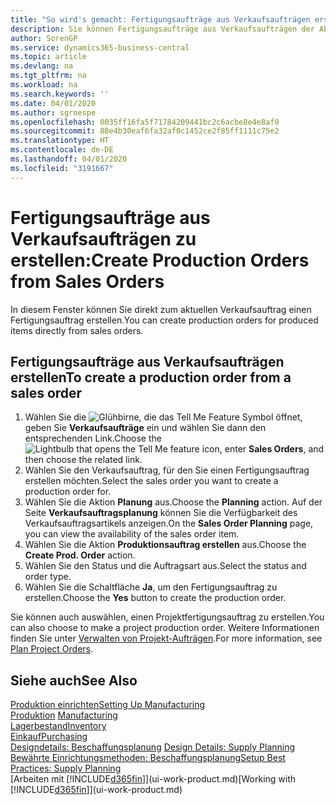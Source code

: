 ```yaml
---
title: "So wird's gemacht: Fertigungsaufträge aus Verkaufsaufträgen erstellen | Microsoft Docs"
description: Sie können Fertigungsaufträge aus Verkaufsaufträgen der Abteilung Vertrieb und Marketing erstellen.
author: SorenGP
ms.service: dynamics365-business-central
ms.topic: article
ms.devlang: na
ms.tgt_pltfrm: na
ms.workload: na
ms.search.keywords: ''
ms.date: 04/01/2020
ms.author: sgroespe
ms.openlocfilehash: 0035ff16fa5f71784209441bc2c6acbe8e4e8af0
ms.sourcegitcommit: 88e4b30eaf6fa32af0c1452ce2f85ff1111c75e2
ms.translationtype: HT
ms.contentlocale: de-DE
ms.lasthandoff: 04/01/2020
ms.locfileid: "3191667"
---
```

# <a name="create-production-orders-from-sales-orders"></a><span data-ttu-id="ea434-103">Fertigungsaufträge aus Verkaufsaufträgen zu erstellen:</span><span class="sxs-lookup"><span data-stu-id="ea434-103">Create Production Orders from Sales Orders</span></span>
<span data-ttu-id="ea434-104">In diesem Fenster können Sie direkt zum aktuellen Verkaufsauftrag einen Fertigungsauftrag erstellen.</span><span class="sxs-lookup"><span data-stu-id="ea434-104">You can create production orders for produced items directly from sales orders.</span></span>  

## <a name="to-create-a-production-order-from-a-sales-order"></a><span data-ttu-id="ea434-105">Fertigungsaufträge aus Verkaufsaufträgen erstellen</span><span class="sxs-lookup"><span data-stu-id="ea434-105">To create a production order from a sales order</span></span>  

1.  <span data-ttu-id="ea434-106">Wählen Sie die ![Glühbirne, die das Tell Me Feature](media/ui-search/search_small.png "Was möchten Sie tun?") Symbol öffnet, geben Sie **Verkaufsaufträge** ein und wählen Sie dann den entsprechenden Link.</span><span class="sxs-lookup"><span data-stu-id="ea434-106">Choose the ![Lightbulb that opens the Tell Me feature](media/ui-search/search_small.png "Tell me what you want to do") icon, enter **Sales Orders**, and then choose the related link.</span></span>  
2.  <span data-ttu-id="ea434-107">Wählen Sie den Verkaufsauftrag, für den Sie einen Fertigungsauftrag erstellen möchten.</span><span class="sxs-lookup"><span data-stu-id="ea434-107">Select the sales order you want to create a production order for.</span></span>  
3.  <span data-ttu-id="ea434-108">Wählen Sie die Aktion **Planung** aus.</span><span class="sxs-lookup"><span data-stu-id="ea434-108">Choose the **Planning** action.</span></span> <span data-ttu-id="ea434-109">Auf der Seite **Verkaufsauftragsplanung** können Sie die Verfügbarkeit des Verkaufsauftragsartikels anzeigen.</span><span class="sxs-lookup"><span data-stu-id="ea434-109">On the **Sales Order Planning** page, you can view the availability of the sales order item.</span></span>  
4.  <span data-ttu-id="ea434-110">Wählen Sie die Aktion **Produktionsauftrag erstellen** aus.</span><span class="sxs-lookup"><span data-stu-id="ea434-110">Choose the **Create Prod. Order** action.</span></span>  
5.  <span data-ttu-id="ea434-111">Wählen Sie den Status und die Auftragsart aus.</span><span class="sxs-lookup"><span data-stu-id="ea434-111">Select the status and order type.</span></span>  
6.  <span data-ttu-id="ea434-112">Wählen Sie die Schaltfläche **Ja**, um den Fertigungsauftrag zu erstellen.</span><span class="sxs-lookup"><span data-stu-id="ea434-112">Choose the **Yes** button to create the production order.</span></span>

<span data-ttu-id="ea434-113">Sie können auch auswählen, einen Projektfertigungsauftrag zu erstellen.</span><span class="sxs-lookup"><span data-stu-id="ea434-113">You can also choose to make a project production order.</span></span> <span data-ttu-id="ea434-114">Weitere Informationen finden Sie unter [Verwalten von Projekt-Aufträgen](production-how-to-plan-project-orders.md).</span><span class="sxs-lookup"><span data-stu-id="ea434-114">For more information, see [Plan Project Orders](production-how-to-plan-project-orders.md).</span></span>   

## <a name="see-also"></a><span data-ttu-id="ea434-115">Siehe auch</span><span class="sxs-lookup"><span data-stu-id="ea434-115">See Also</span></span>  
[<span data-ttu-id="ea434-116">Produktion einrichten</span><span class="sxs-lookup"><span data-stu-id="ea434-116">Setting Up Manufacturing</span></span>](production-configure-production-processes.md)  
<span data-ttu-id="ea434-117">[Produktion](production-manage-manufacturing.md)  </span><span class="sxs-lookup"><span data-stu-id="ea434-117">[Manufacturing](production-manage-manufacturing.md)  </span></span>  
[<span data-ttu-id="ea434-118">Lagerbestand</span><span class="sxs-lookup"><span data-stu-id="ea434-118">Inventory</span></span>](inventory-manage-inventory.md)  
[<span data-ttu-id="ea434-119">Einkauf</span><span class="sxs-lookup"><span data-stu-id="ea434-119">Purchasing</span></span>](purchasing-manage-purchasing.md)  
<span data-ttu-id="ea434-120">[Designdetails: Beschaffungsplanung](design-details-supply-planning.md) </span><span class="sxs-lookup"><span data-stu-id="ea434-120">[Design Details: Supply Planning](design-details-supply-planning.md) </span></span>  
[<span data-ttu-id="ea434-121">Bewährte Einrichtungsmethoden: Beschaffungsplanung</span><span class="sxs-lookup"><span data-stu-id="ea434-121">Setup Best Practices: Supply Planning</span></span>](setup-best-practices-supply-planning.md)  
<span data-ttu-id="ea434-122">[Arbeiten mit [!INCLUDE[d365fin](includes/d365fin_md.md)]](ui-work-product.md)</span><span class="sxs-lookup"><span data-stu-id="ea434-122">[Working with [!INCLUDE[d365fin](includes/d365fin_md.md)]](ui-work-product.md)</span></span>
